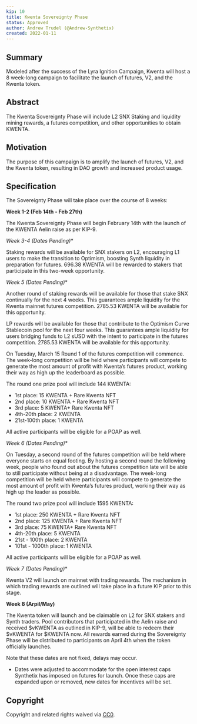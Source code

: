 ```yaml
---
kip: 10 
title: Kwenta Sovereignty Phase
status: Approved
author: Andrew Trudel (@Andrew-Synthetix)
created: 2022-01-11
---
```


## Summary

Modeled after the success of the Lyra Ignition Campaign, Kwenta will host a 8 week-long campaign to facilitate the launch of futures, V2, and the Kwenta token.  

## Abstract

The Kwenta Sovereignty Phase will include L2 SNX Staking and liquidity mining rewards, a futures competition, and other opportunities to obtain KWENTA. 

## Motivation

The purpose of this campaign is to amplify the launch of futures, V2, and the Kwenta token, resulting in DAO growth and increased product usage. 

## Specification

The Sovereignty Phase will take place over the course of 8 weeks:

**Week 1-2 (Feb 14th - Feb 27th)**

The Kwenta Sovereignty Phase will begin February 14th with the launch of the KWENTA Aelin raise as per KIP-9.

**Week 3-4 (Dates Pending*)** 

Staking rewards will be available for SNX stakers on L2, encouraging L1 users to make the transition to Optimism, boosting Synth liquidity in preparation for futures. 696.38 KWENTA will be rewarded to stakers that participate in this two-week opportunity.

**Week 5 (Dates Pending*)**

Another round of staking rewards will be available for those that stake SNX continually for the next 4 weeks. This guarantees ample liquidity for the Kwenta mainnet futures competition. 2785.53 KWENTA will be available for this opportunity.

LP rewards will be available for those that contribute to the Optimism Curve Stablecoin pool for the next four weeks. This guarantees ample liquidity for users bridging funds to L2 sUSD with the intent to participate in the futures competition. 2785.53 KWENTA will be available for this opportunity.

On Tuesday, March 15 Round 1 of the futures competition will commence. The week-long competition will be held where participants will compete to generate the most amount of profit with Kwenta’s futures product, working their way as high up the leaderboard as possible. 

The round one prize pool will include 144 KWENTA:
* 1st place: 15 KWENTA + Rare Kwenta NFT
* 2nd place: 10 KWENTA + Rare Kwenta NFT
* 3rd place: 5 KWENTA+ Rare Kwenta NFT
* 4th-20th place: 2 KWENTA
* 21st-100th place: 1 KWENTA

All active participants will be eligible for a POAP as well. 

**Week 6 (Dates Pending*)**

On Tuesday, a second round of the futures competition will be held where everyone starts on equal footing. By hosting a second round the following week, people who found out about the futures competition late will be able to still participate without being at a disadvantage. The week-long competition will be held where participants will compete to generate the most amount of profit with Kwenta’s futures product, working their way as high up the leader as possible. 

The round two prize pool will include 1595 KWENTA:

* 1st place: 250 KWENTA + Rare Kwenta NFT
* 2nd place: 125 KWENTA + Rare Kwenta NFT
* 3rd place: 75 KWENTA+ Rare Kwenta NFT
* 4th-20th place: 5 KWENTA
* 21st - 100th place: 2 KWENTA
* 101st - 1000th place: 1 KWENTA

All active participants will be eligible for a POAP as well. 

**Week 7 (Dates Pending*)**

Kwenta V2 will launch on mainnet with trading rewards. The mechanism in which trading rewards are outlined will take place in a future KIP prior to this stage.

**Week 8 (Arpil/May)**

The Kwenta token will launch and be claimable on L2 for SNX stakers and Synth traders. Pool contributors that participated in the Aelin raise and received $vKWENTA as outlined in KIP-9, will be able to redeem their $vKWENTA for $KWENTA now. All rewards earned during the Sovereignty Phase will be distributed to participants on April 4th when the token officially launches.

Note that these dates are not fixed, delays may occur. 

* Dates were adjusted to accommodate for the open interest caps Synthetix has imposed on futures for launch. Once these caps are expanded upon or removed, new dates for incentives will be set. 

## Copyright

Copyright and related rights waived via [CC0](https://creativecommons.org/publicdomain/zero/1.0/).
